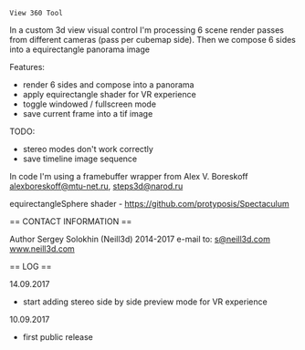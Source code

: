 

	View 360 Tool

  In a custom 3d view visual control I'm processing 6 scene render passes from different cameras (pass per cubemap side).
 Then we compose 6 sides into a equirectangle panorama image

 Features:
  - render 6 sides and compose into a panorama
  - apply equirectangle shader for VR experience
  - toggle windowed / fullscreen mode
  - save current frame into a tif image

 TODO:
  - stereo modes don't work correctly
  - save timeline image sequence

 In code I'm using a framebuffer wrapper from Alex V. Boreskoff <alexboreskoff@mtu-net.ru>, <steps3d@narod.ru>

 equirectangleSphere shader - https://github.com/protyposis/Spectaculum


 == CONTACT INFORMATION ==

Author Sergey Solokhin (Neill3d) 2014-2017
 e-mail to: s@neill3d.com
   www.neill3d.com

 == LOG ==

 14.09.2017
  + start adding stereo side by side preview mode for VR experience

 10.09.2017
 + first public release